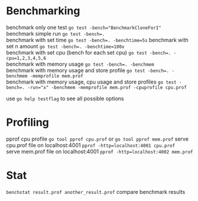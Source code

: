 # Benchmarking

benchmark only one test `go test -bench="BenchmarkCloneForI"`  
benchmark simple run `go test -bench=.`  
benchmark with set time `go test -bench=. -benchtime=5s`
benchmark with set n amount `go test -bench=. -benchtime=100x`  
benchmark with set cpu (bench for each set cpu) `go test -bench=. -cpu=1,2,3,4,5,6`  
benchmark with memory usage `go test -bench=. -benchmem`  
benchmark with memory usage and store profile `go test -bench=. -benchmem -memprofile mem.prof`  
benchmark with memory usage, cpu usage and store profiles `go test -bench=. -run="x" -benchmem -memprofile mem.prof -cpuprofile cpu.prof`  

use `go help testflag` to see all possible options

# Profiling

pprof cpu profile `go tool pprof cpu.prof` or `go tool pprof mem.prof`
serve cpu.prof file on localhost:4001 `pprof -http=localhost:4001 cpu.prof`  
serve mem.prof file on localhost:4001 `pprof -http=localhost:4002 mem.prof`


# Stat
`benchstat result.prof another_result.prof` compare benchmark results
